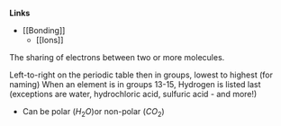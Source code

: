 **Links**
- [[Bonding]] 
	- [[Ions]] 

The sharing of electrons between two or more molecules. 

Left-to-right on the periodic table then in groups, lowest to highest (for naming) 
When an element is in groups 13-15, Hydrogen is listed last (exceptions are water, hydrochloric acid, sulfuric acid - and more!)
- Can be polar ($H_2O$)or non-polar ($CO_{2}$)